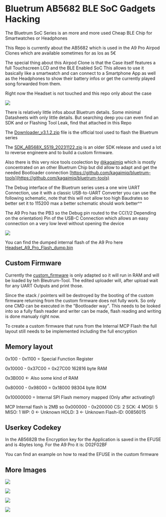 # Bluetrum AB5682 BLE SoC Gadgets Hacking

The Bluetrum SoC Series is an more and more used Cheap BLE Chip for Smartwatches or Headphones

This Repo is currently about the AB5682 which is used in the A9 Pro Airpod Clones which are available sometimes for as los as 5€

The special thing about this Airpod Clone is that the Case itself features a full Touchscreen LCD and the BLE Enabled SoC
This allows to use it basically like a smartwatch and can connect to a Smartphone App as well as the Headphones to show their battery infos or get the currently played song forwarded from them.

Right now the Headset is not touched and this repo only about the case

![](images/HeadsetOverview.jpeg)

There is relatively little infos about Bluetrum details. Some minimal Datasheets with only little details.
But searching deep you can even find an SDK and or Flashing Tool Leak, find that attached in this Repo

The [Downloader_v3.1.2.zip](Downloader_v3.1.2.zip) file is the official tool used to flash the Bluetrum series

The [SDK_AB568X_S519_20231122.zip](SDK_AB568X_S519_20231122.zip) is an older SDK release and used a lot to reverse engineere and to build a custom firmware.

Also there is this very nice tools coolection by [@kagaimiq](https://github.com/kagaimiq) which is mostly concentrated on an other Bluetrum Chip but did allow to adapt and get the needed Bootloader connection [https://github.com/kagaimiq/bluetrum-tools](https://github.com/kagaimiq/bluetrum-tools)

The Debug interface of the Bluetrum series uses a one wire UART Connection, use it with a classic USB-to-UART Converter you can use the following schematic, note that this will not allow too high Baudrates so better set it to 115200 max a better schematic should work better^^

The A9 Pro has the PB3 so the Debug pin routed to the CC(1/2 Depending on the orientation) Pin of the USB-C Connection which allows an easy connection on a very low level without opening the device 

![](images/UART_Downloadin_connection.png)

You can find the dumped internal flash of the A9 Pro here [Headset_A9_Pro_Flash_dump.bin](Headset_A9_Pro_Flash_dump.bin)

## Custom Firmware

Currently the [custom_firmware](custom_firmware) is only adapted so it will run in RAM and will be loaded by teh Bleutrum-Tool.
The edited uploader will, after upload wait for any UART Outputs and print those.

Since the stack / pointers will be destroyed by the booting of the custom firmware returning from the custom firmware does not fully work. So only one CMD can be executed in the "Bootloader way". This needs to be looked into so a fully flash reader and writer can be made, flash reading and writing is done manualy right now.

To create a custom firmware that runs from the Internal MCP Flash the full layout still needs to be implemented including the full encryption

## Memory layout

0x100 - 0x1100 = Special Function Register

0x10000 - 0x37C00 = 0x27C00 162816 byte RAM

0x3B000 <- Also some kind of RAM

0x80000 - 0x98000 = 0x18000 98304 byte ROM

0x10000000 = Internal SPI Flash memory mapped (Only after activating!)

MCP Internal flash is 2MB so 0x000000 - 0x200000
CS:   2
SCK:  4
MOSI: 5
MISO: 1
WP:   0 <- Unknown
HOLD: 3 <- Unknown
Flash-ID: 00856015


## Userkey Codekey

In the AB5682B the Encryption key for the Application is saved in the EFUSE and is 4bytes long. For the A9 Pro it is: D02F02BF

You can find an example on how to read the EFUSE in the custom firmware

## More Images

![](images/Case_bottom.jpg)

![](images/Case_top.jpg)

![](images/Headpgone_top.jpg)

![](images/Headphone_bottom.jpg)
